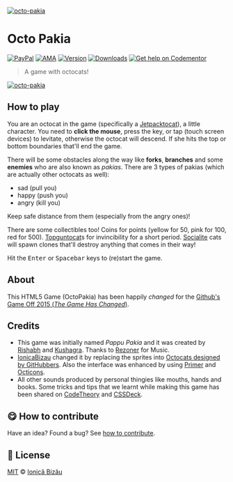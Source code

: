 
[![octo-pakia](http://i.imgur.com/MeEBu1E.png)](http://ionicabizau.github.io/octo-pakia/)

# Octo Pakia

 [![PayPal](https://img.shields.io/badge/%24-paypal-f39c12.svg)][paypal-donations] [![AMA](https://img.shields.io/badge/ask%20me-anything-1abc9c.svg)](https://github.com/IonicaBizau/ama) [![Version](https://img.shields.io/npm/v/octo-pakia.svg)](https://www.npmjs.com/package/octo-pakia) [![Downloads](https://img.shields.io/npm/dt/octo-pakia.svg)](https://www.npmjs.com/package/octo-pakia) [![Get help on Codementor](https://cdn.codementor.io/badges/get_help_github.svg)](https://www.codementor.io/johnnyb?utm_source=github&utm_medium=button&utm_term=johnnyb&utm_campaign=github)

> A game with octocats!

[![octo-pakia](http://i.imgur.com/pTQVPRl.jpg)](http://ionicabizau.github.io/octo-pakia/)

## How to play

You are an octocat in the game (specifically a [Jetpacktocat](https://octodex.github.com/jetpacktocat/)), a little character. You need to **click the mouse**, press the  key, or tap (touch screen devices) to levitate, otherwise the octocat will descend. If she hits the top or bottom boundaries that'll end the game.

There will be some obstacles along the way like **forks**, **branches** and some **enemies** who are also known as _pakias_. There are 3 types of pakias (which are actually other octocats as well):


 - sad (pull you)
 - happy (push you)
 - angry (kill you)


Keep safe distance from them (especially from the angry ones)!

There are some collectibles too! Coins for points (yellow for 50, pink for 100, red for 500). [Topguntocat](https://octodex.github.com/topguntocat/)s for invincibility for a short period. [Socialite](https://octodex.github.com/socialite/) cats will spawn clones that'll destroy anything that comes in their way!

Hit the <kbd>Enter</kbd> or <kbd>Spacebar</kbd> keys to (re)start the game.

## About

This HTML5 Game (OctoPakia) has been happily _changed_ for the [Github's Game Off 2015 (_The Game Has Changed_)](https://github.com/blog/1972-the-game-has-changed).

## Credits

 - This game was initially named _Pappu Pakia_ and it was created by [Rishabh](https://twitter.com/_rishabhp) and [Kushagra](https://twitter.com/solitarydesigns). Thanks to [Rezoner](http://rezoner.net/) for Music.
 - [IonicaBizau](https://twitter.com/IonicaBizau) changed it by replacing the sprites into [Octocats designed by GitHubbers](http://octodex.github.com). Also the interface was enhanced by using [Primer](http://primercss.io/) and [Octicons](https://octicons.github.com/).
 - All other sounds produced by personal thingies like mouths, hands and books. Some tricks and tips that we learnt while making this game has been shared on [CodeTheory](http://codetheory.in) and [CSSDeck](http://cssdeck.com/codecasts).


## :yum: How to contribute
Have an idea? Found a bug? See [how to contribute][contributing].


## :scroll: License

[MIT][license] © [Ionică Bizău][website]

[paypal-donations]: https://www.paypal.com/cgi-bin/webscr?cmd=_s-xclick&hosted_button_id=RVXDDLKKLQRJW
[donate-now]: http://i.imgur.com/6cMbHOC.png

[license]: http://showalicense.com/?fullname=Ionic%C4%83%20Biz%C4%83u%20%3Cbizauionica%40gmail.com%3E%20(http%3A%2F%2Fionicabizau.net)&year=2012#license-mit
[website]: http://ionicabizau.net
[contributing]: /CONTRIBUTING.md
[docs]: /DOCUMENTATION.md
